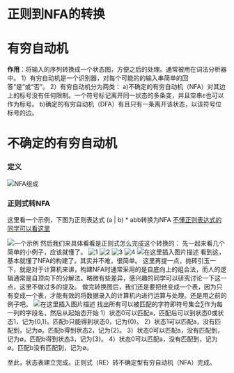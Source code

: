 # 正则到NFA的转换     

# 有穷自动机

**作用**：将输入的序列转换成一个状态图，方便之后的处理。通常被用在词法分析器中。
 1）有穷自动机是一个识别器，对每个可能的的输入串简单的回答“是”或“否”。
 2）有穷自动机分为两类：
 a)不确定的有穷自动机（NFA）对其边上的标号没有任何限制。一个符号标记离开同一状态的多条变，并且空串ε也可以作为标号。
 b)确定的有穷自动机（DFA）有且只有一条离开该状态，以该符号位标号的边。

# 不确定的有穷自动机

### 定义

![NFA组成](https://img-blog.csdnimg.cn/20190403192826118.png?x-oss-process=image/watermark,type_ZmFuZ3poZW5naGVpdGk,shadow_10,text_WWludm9rZXIncyBDU0ROIEJMT0c=,size_20,color_FFFFFF,t_70)

### 正则式转NFA

这里看一个示例，下图为正则表达式 (a | b) * abb转换为NFA
 [不懂正则表达式的同学可以看这里](https://blog.csdn.net/qq_40294512/article/details/88997304)

![一个示例](https://img-blog.csdnimg.cn/20190403193118982.png?x-oss-process=image/watermark,type_ZmFuZ3poZW5naGVpdGk,shadow_10,text_WWludm9rZXIncyBDU0ROIEJMT0c=,size_20,color_FFFFFF,t_70)
 然后我们来具体看看是正则式怎么完成这个转换的：
 先一起来看几个简单的小例子，应该就懂了。
 ![1](https://img-blog.csdnimg.cn/20190403193634981.png?x-oss-process=image/watermark,type_ZmFuZ3poZW5naGVpdGk,shadow_10,text_WWludm9rZXIncyBDU0ROIEJMT0c=,size_16,color_FFFFFF,t_70)
 ![2](https://img-blog.csdnimg.cn/20190403193712336.png?x-oss-process=image/watermark,type_ZmFuZ3poZW5naGVpdGk,shadow_10,text_WWludm9rZXIncyBDU0ROIEJMT0c=,size_16,color_FFFFFF,t_70)
 ![3](https://img-blog.csdnimg.cn/20190403193734120.png?x-oss-process=image/watermark,type_ZmFuZ3poZW5naGVpdGk,shadow_10,text_WWludm9rZXIncyBDU0ROIEJMT0c=,size_16,color_FFFFFF,t_70)
 ![4](https://img-blog.csdnimg.cn/20190403193751486.png?x-oss-process=image/watermark,type_ZmFuZ3poZW5naGVpdGk,shadow_10,text_WWludm9rZXIncyBDU0ROIEJMT0c=,size_20,color_FFFFFF,t_70)
 ![在这里插入图片描述](https://img-blog.csdnimg.cn/20190403193901589.png?x-oss-process=image/watermark,type_ZmFuZ3poZW5naGVpdGk,shadow_10,text_WWludm9rZXIncyBDU0ROIEJMT0c=,size_20,color_FFFFFF,t_70)
 看到这，基本就懂了NFA的构建了。其实并不难，很简单。
 这里再提一点，抛砖引玉一下，就是对于计算机来讲，构建NFA时通常采用的是自底向上的组合法，而人的逻辑通常是自顶向下的分解法。略微有些差异，感兴趣的同学可以研究讨论一下这一点，这里不做过多的提及。
 做完转换图后，我们还是要把他变成一个表，因为只有变成一个表，才能有效的将数据录入的计算机内进行运算与处理。还是用之前的例子吧。
 ![在这里插入图片描述](https://img-blog.csdnimg.cn/20190403194508961.png?x-oss-process=image/watermark,type_ZmFuZ3poZW5naGVpdGk,shadow_10,text_WWludm9rZXIncyBDU0ROIEJMT0c=,size_20,color_FFFFFF,t_70)
 找出所有可以被匹配的字符即符号集合∑作为每一列的字段名，然后从起始态开始
 1）状态0可以匹配a，匹配后可以到状态0或状态1，记为{0,1}。匹配b只能得到状态0，记为{0}。
 2）状态1可以匹配a，没有匹配到，记为∅。匹配b得到状态2，记为{2}。
 3）状态0可以匹配a，没有匹配到，记为∅。匹配b得到状态3，记为{3}。
 4）状态0可以匹配a，没有匹配到，记为∅。匹配b没有匹配到，记为∅。

至此，状态表建立完成。正则式（RE）转不确定型有穷自动机（NFA）完成。
